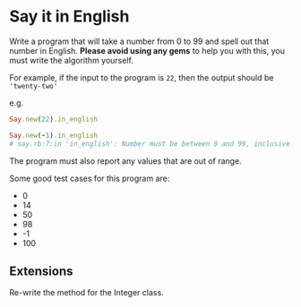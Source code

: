 # Say it in English

Write a program that will take a number from 0 to 99 and spell out that number in English. **Please avoid using any gems** to help you with this, you must write the algorithm yourself.

For example, if the input to the program is `22`, then the output should be `'twenty-two'`

e.g.

```ruby
Say.new(22).in_english
```

```ruby
Say.new(-1).in_english
# say.rb:7:in 'in_english': Number must be between 0 and 99, inclusive. (ArgumentError)
```

The program must also report any values that are out of range.

Some good test cases for this program are:

- 0
- 14
- 50
- 98
- -1
- 100

## Extensions

Re-write the method for the Integer class.
